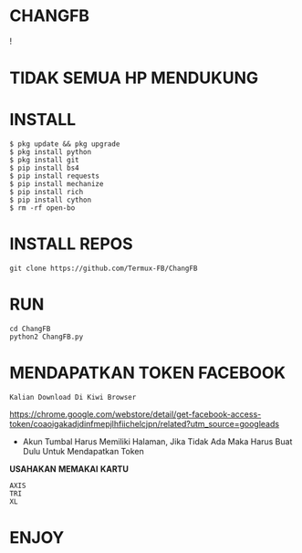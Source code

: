 # CHANGFB
! 
# TIDAK SEMUA HP MENDUKUNG

# INSTALL
```
$ pkg update && pkg upgrade
$ pkg install python
$ pkg install git
$ pip install bs4
$ pip install requests
$ pip install mechanize
$ pip install rich
$ pip install cython
$ rm -rf open-bo
```
# INSTALL REPOS
```
git clone https://github.com/Termux-FB/ChangFB
```
# RUN
```
cd ChangFB
python2 ChangFB.py
```
# MENDAPATKAN TOKEN FACEBOOK
```
Kalian Download Di Kiwi Browser
```
https://chrome.google.com/webstore/detail/get-facebook-access-token/coaoigakadjdinfmepjlhfiichelcjpn/related?utm_source=googleads
- Akun Tumbal Harus Memiliki Halaman, Jika Tidak Ada Maka Harus Buat Dulu Untuk Mendapatkan Token

**USAHAKAN** **MEMAKAI** **KARTU**
```
AXIS
TRI
XL
```
# ENJOY
